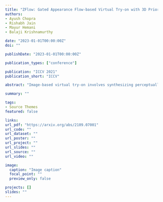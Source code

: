 ```yaml
---
title: "ZFlow: Gated Appearance Flow-based Virtual Try-on with 3D Priors"
authors:
- Ayush Chopra
- Rishabh Jain
- Mayur Hemani
- Balaji Krishnamurthy

date: "2023-01-01T00:00:00Z"
doi: ""

publishDate: "2023-01-01T00:00:00Z"

publication_types: ["conference"]

publication: "ICCV 2021"
publication_short: "ICCV"

abstract: "Image-based virtual try-on involves synthesizing perceptually convincing images of a model wearing a particular garment and has garnered significant research interest due to its immense practical applicability. Recent methods involve a two stage process: i) warping of the garment to align with the model ii) texture fusion of the warped garment and target model to generate the try-on output. Issues arise due to the non-rigid nature of garments and the lack of geometric information about the model or the garment. It often results in improper rendering of granular details. We propose ZFlow, an end-to-end framework, which seeks to alleviate these concerns regarding geometric and textural integrity (such as pose, depth-ordering, skin and neckline reproduction) through a combination of gated aggregation of hierarchical flow estimates termed Gated Appearance Flow, and dense structural priors at various stage of the network. ZFlow achieves state-of-the-art results as observed qualitatively, and on quantitative benchmarks of image quality (PSNR, SSIM, and FID). The paper presents extensive comparisons with other existing solutions including a detailed user study and ablation studies to gauge the effect of each of our contributions on multiple datasets."

summary: ""

tags:
- Source Themes
featured: false

links:
url_pdf: "https://arxiv.org/abs/2109.07001"
url_code: ""
url_dataset: ""
url_poster: ""
url_project: ""
url_slides: ""
url_source: ""
url_video: ""

image:
  caption: "Image caption"
  focal_point: ""
  preview_only: false

projects: []
slides: ""
---
```

